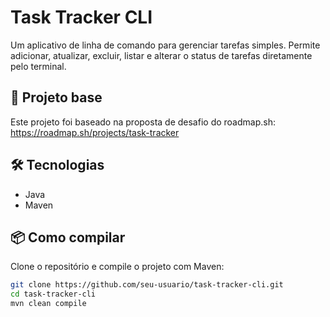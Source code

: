 # Task Tracker CLI

Um aplicativo de linha de comando para gerenciar tarefas simples. Permite adicionar, atualizar, excluir, listar e alterar o status de tarefas diretamente pelo terminal.

## 📌 Projeto base
Este projeto foi baseado na proposta de desafio do roadmap.sh:
https://roadmap.sh/projects/task-tracker

## 🛠️ Tecnologias

- Java
- Maven

## 📦 Como compilar

Clone o repositório e compile o projeto com Maven:

```bash
git clone https://github.com/seu-usuario/task-tracker-cli.git
cd task-tracker-cli
mvn clean compile


